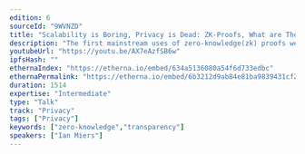 ```yaml
---
edition: 6
sourceId: "9WVNZD"
title: "Scalability is Boring, Privacy is Dead: ZK-Proofs, What are They Good for?"
description: "The first mainstream uses of zero-knowledge(zk) proofs were for private payments in systems like Zcash and then scalability. In both, we hide data to improve privacy or validation costs. But private payments, unfortunately, have seen limited direct demand. And scalability needs faster proofs but not even zero-knowledge. What are practical zk proofs good for? This talk considers zk proofs + blockchains as a tool both for cryptocurrency and broader applications."
youtubeUrl: "https://youtu.be/AX7eAzfSB6w"
ipfsHash: ""
ethernaIndex: "https://etherna.io/embed/634a5136080a54f6d733edbc"
ethernaPermalink: "https://etherna.io/embed/6b3212d9ab84e81ba9839431cf229048c8d116548c229cb2266291fa42481cce"
duration: 1514
expertise: "Intermediate"
type: "Talk"
track: "Privacy"
tags: ["Privacy"]
keywords: ["zero-knowledge","transparency"]
speakers: ["Ian Miers"]
---
```

